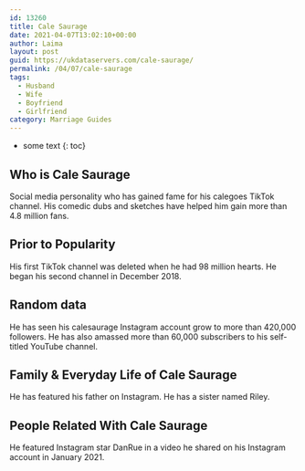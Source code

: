 ```yaml
---
id: 13260
title: Cale Saurage
date: 2021-04-07T13:02:10+00:00
author: Laima
layout: post
guid: https://ukdataservers.com/cale-saurage/
permalink: /04/07/cale-saurage
tags:
  - Husband
  - Wife
  - Boyfriend
  - Girlfriend
category: Marriage Guides
---
```


* some text
{: toc}


## Who is Cale Saurage
                  
                  
                  
Social media personality who has gained fame for his calegoes TikTok channel. His comedic dubs and sketches have helped him gain more than 4.8 million fans. 
                  
              
            
              
            
                
                
                
## Prior to Popularity
                  
                  
                  
His first TikTok channel was deleted when he had 98 million hearts. He began his second channel in December 2018. 
                  
              
            
              
            
                
                
                
## Random data
                  
                  
                  
He has seen his calesaurage Instagram account grow to more than 420,000 followers. He has also amassed more than 60,000 subscribers to his self-titled YouTube channel. 
                  
              
            
              
            
                
                
                
## Family & Everyday Life of Cale Saurage
                  
                  
                  
He has featured his father on Instagram. He has a sister named Riley. 
                  
              
            
              
            
                
                
                
## People Related With Cale Saurage
                  
                  
                  
He featured Instagram star DanRue in a video he shared on his Instagram account in January 2021.
                  
              
            
              
            
                
              
            
              
              
            
            
              
            
          
          
          